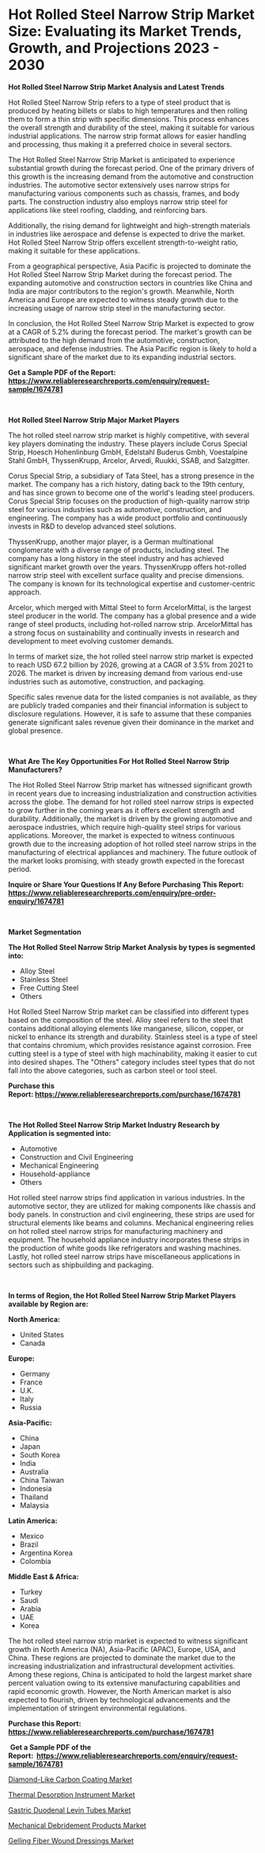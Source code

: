 <p><h1>Hot Rolled Steel Narrow Strip Market Size: Evaluating its Market Trends, Growth, and Projections 2023 - 2030</h1></p><p><strong>Hot Rolled Steel Narrow Strip Market Analysis and Latest Trends</strong></p>
<p><p>Hot Rolled Steel Narrow Strip refers to a type of steel product that is produced by heating billets or slabs to high temperatures and then rolling them to form a thin strip with specific dimensions. This process enhances the overall strength and durability of the steel, making it suitable for various industrial applications. The narrow strip format allows for easier handling and processing, thus making it a preferred choice in several sectors.</p><p>The Hot Rolled Steel Narrow Strip Market is anticipated to experience substantial growth during the forecast period. One of the primary drivers of this growth is the increasing demand from the automotive and construction industries. The automotive sector extensively uses narrow strips for manufacturing various components such as chassis, frames, and body parts. The construction industry also employs narrow strip steel for applications like steel roofing, cladding, and reinforcing bars.</p><p>Additionally, the rising demand for lightweight and high-strength materials in industries like aerospace and defense is expected to drive the market. Hot Rolled Steel Narrow Strip offers excellent strength-to-weight ratio, making it suitable for these applications.</p><p>From a geographical perspective, Asia Pacific is projected to dominate the Hot Rolled Steel Narrow Strip Market during the forecast period. The expanding automotive and construction sectors in countries like China and India are major contributors to the region's growth. Meanwhile, North America and Europe are expected to witness steady growth due to the increasing usage of narrow strip steel in the manufacturing sector.</p><p>In conclusion, the Hot Rolled Steel Narrow Strip Market is expected to grow at a CAGR of 5.2% during the forecast period. The market's growth can be attributed to the high demand from the automotive, construction, aerospace, and defense industries. The Asia Pacific region is likely to hold a significant share of the market due to its expanding industrial sectors.</p></p>
<p><strong>Get a Sample PDF of the Report:&nbsp; <a href="https://www.reliableresearchreports.com/enquiry/request-sample/1674781">https://www.reliableresearchreports.com/enquiry/request-sample/1674781</a></strong></p>
<p>&nbsp;</p>
<p><strong>Hot Rolled Steel Narrow Strip Major Market Players</strong></p>
<p><p>The hot rolled steel narrow strip market is highly competitive, with several key players dominating the industry. These players include Corus Special Strip, Hoesch Hohenlinburg GmbH, Edelstahl Buderus Gmbh, Voestalpine Stahl GmbH, ThyssenKrupp, Arcelor, Arvedi, Ruukki, SSAB, and Salzgitter.</p><p>Corus Special Strip, a subsidiary of Tata Steel, has a strong presence in the market. The company has a rich history, dating back to the 19th century, and has since grown to become one of the world's leading steel producers. Corus Special Strip focuses on the production of high-quality narrow strip steel for various industries such as automotive, construction, and engineering. The company has a wide product portfolio and continuously invests in R&D to develop advanced steel solutions.</p><p>ThyssenKrupp, another major player, is a German multinational conglomerate with a diverse range of products, including steel. The company has a long history in the steel industry and has achieved significant market growth over the years. ThyssenKrupp offers hot-rolled narrow strip steel with excellent surface quality and precise dimensions. The company is known for its technological expertise and customer-centric approach.</p><p>Arcelor, which merged with Mittal Steel to form ArcelorMittal, is the largest steel producer in the world. The company has a global presence and a wide range of steel products, including hot-rolled narrow strip. ArcelorMittal has a strong focus on sustainability and continually invests in research and development to meet evolving customer demands.</p><p>In terms of market size, the hot rolled steel narrow strip market is expected to reach USD 67.2 billion by 2026, growing at a CAGR of 3.5% from 2021 to 2026. The market is driven by increasing demand from various end-use industries such as automotive, construction, and packaging.</p><p>Specific sales revenue data for the listed companies is not available, as they are publicly traded companies and their financial information is subject to disclosure regulations. However, it is safe to assume that these companies generate significant sales revenue given their dominance in the market and global presence.</p></p>
<p>&nbsp;</p>
<p><strong>What Are The Key Opportunities For Hot Rolled Steel Narrow Strip Manufacturers?</strong></p>
<p><p>The Hot Rolled Steel Narrow Strip market has witnessed significant growth in recent years due to increasing industrialization and construction activities across the globe. The demand for hot rolled steel narrow strips is expected to grow further in the coming years as it offers excellent strength and durability. Additionally, the market is driven by the growing automotive and aerospace industries, which require high-quality steel strips for various applications. Moreover, the market is expected to witness continuous growth due to the increasing adoption of hot rolled steel narrow strips in the manufacturing of electrical appliances and machinery. The future outlook of the market looks promising, with steady growth expected in the forecast period.</p></p>
<p><strong>Inquire or Share Your Questions If Any Before Purchasing This Report: <a href="https://www.reliableresearchreports.com/enquiry/pre-order-enquiry/1674781">https://www.reliableresearchreports.com/enquiry/pre-order-enquiry/1674781</a></strong></p>
<p>&nbsp;</p>
<p><strong>Market Segmentation</strong></p>
<p><strong>The Hot Rolled Steel Narrow Strip Market Analysis by types is segmented into:</strong></p>
<p><ul><li>Alloy Steel</li><li>Stainless Steel</li><li>Free Cutting Steel</li><li>Others</li></ul></p>
<p><p>Hot Rolled Steel Narrow Strip market can be classified into different types based on the composition of the steel. Alloy steel refers to the steel that contains additional alloying elements like manganese, silicon, copper, or nickel to enhance its strength and durability. Stainless steel is a type of steel that contains chromium, which provides resistance against corrosion. Free cutting steel is a type of steel with high machinability, making it easier to cut into desired shapes. The "Others" category includes steel types that do not fall into the above categories, such as carbon steel or tool steel.</p></p>
<p><strong>Purchase this Report:&nbsp;<a href="https://www.reliableresearchreports.com/purchase/1674781">https://www.reliableresearchreports.com/purchase/1674781</a></strong></p>
<p>&nbsp;</p>
<p><strong>The Hot Rolled Steel Narrow Strip Market Industry Research by Application is segmented into:</strong></p>
<p><ul><li>Automotive</li><li>Construction and Civil Engineering</li><li>Mechanical Engineering</li><li>Household-appliance</li><li>Others</li></ul></p>
<p><p>Hot rolled steel narrow strips find application in various industries. In the automotive sector, they are utilized for making components like chassis and body panels. In construction and civil engineering, these strips are used for structural elements like beams and columns. Mechanical engineering relies on hot rolled steel narrow strips for manufacturing machinery and equipment. The household appliance industry incorporates these strips in the production of white goods like refrigerators and washing machines. Lastly, hot rolled steel narrow strips have miscellaneous applications in sectors such as shipbuilding and packaging.</p></p>
<p>&nbsp;</p>
<p><strong>In terms of Region, the Hot Rolled Steel Narrow Strip Market Players available by Region are:</strong></p>
<p>
    <p> <strong> North America: </strong>
        <ul>
            <li>United States</li>
            <li>Canada</li>
        </ul>
        </p> 
    <p> <strong> Europe: </strong>
        <ul>
            <li>Germany</li>
            <li>France</li>
            <li>U.K.</li>
            <li>Italy</li>
            <li>Russia</li>
        </ul>
        </p> 
    <p> <strong> Asia-Pacific: </strong>
        <ul>
            <li>China</li>
            <li>Japan</li>
            <li>South Korea</li>
            <li>India</li>
            <li>Australia</li>
            <li>China Taiwan</li>
            <li>Indonesia</li>
            <li>Thailand</li>
            <li>Malaysia</li>
        </ul>
        </p> 
    <p> <strong> Latin America: </strong>
        <ul>
            <li>Mexico</li>
            <li>Brazil</li>
            <li>Argentina Korea</li>
            <li>Colombia</li>
        </ul>
        </p> 
    <p> <strong> Middle East & Africa: </strong>
        <ul>
            <li>Turkey</li>
            <li>Saudi</li>
            <li>Arabia</li>
            <li>UAE</li>
            <li>Korea</li>
        </ul>
    </p>
    </p>
<p><p>The hot rolled steel narrow strip market is expected to witness significant growth in North America (NA), Asia-Pacific (APAC), Europe, USA, and China. These regions are projected to dominate the market due to the increasing industrialization and infrastructural development activities. Among these regions, China is anticipated to hold the largest market share percent valuation owing to its extensive manufacturing capabilities and rapid economic growth. However, the North American market is also expected to flourish, driven by technological advancements and the implementation of stringent environmental regulations.</p></p>
<p><strong>Purchase this Report: <a href="https://www.reliableresearchreports.com/purchase/1674781">https://www.reliableresearchreports.com/purchase/1674781</a></strong></p>
<p>&nbsp;<strong>Get a Sample PDF of the Report:&nbsp;&nbsp;<a href="https://www.reliableresearchreports.com/enquiry/request-sample/1674781">https://www.reliableresearchreports.com/enquiry/request-sample/1674781</a></strong></p>
<p><strong></strong></p>
<p><p><a href="https://medium.com/@luispacocha/diamond-like-carbon-coating-market-furnishes-information-on-market-share-market-trends-and-market-e9677e64ba31">Diamond-Like Carbon Coating Market</a></p><p><a href="https://medium.com/@yvettelesch/thermal-desorption-instrument-market-size-cagr-trends-2024-2030-711fb4e1e4d1">Thermal Desorption Instrument Market</a></p><p><a href="https://www.linkedin.com/pulse/gastric-duodenal-levin-tubes-market-size-2023-2030-global/">Gastric Duodenal Levin Tubes Market</a></p><p><a href="https://www.linkedin.com/pulse/mechanical-debridement-products-market-challenges/">Mechanical Debridement Products Market</a></p><p><a href="https://www.linkedin.com/pulse/decoding-gelling-fiber-wound-dressings-market-deep-dive-latest/">Gelling Fiber Wound Dressings Market</a></p></p>